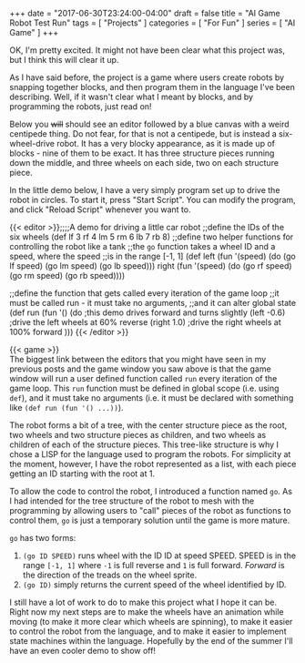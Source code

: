 +++
date = "2017-06-30T23:24:00-04:00"
draft = false
title = "AI Game Robot Test Run"
tags = [ "Projects" ]
categories = [ "For Fun" ]
series = [ "AI Game" ]
+++

OK, I'm pretty excited. It might not have been clear what this project was,
but I think this will clear it up.
<!--more-->
As I have said before, the project is a game where users create robots
by snapping together blocks, and then program them in the language I've been
describing. Well, if it wasn't clear what I meant by blocks, and by programming
the robots, just read on!

Below you <s>will</s> should see an editor followed by a blue canvas with
a weird centipede thing. Do not fear, for that is not a centipede, but
is instead a six-wheel-drive robot. It has a very blocky appearance, as it
is made up of blocks - nine of them to be exact.
It has three structure pieces running
down the middle, and three wheels on each side, two on each structure piece.


In the little demo below, I have a very simply program set up to drive the
robot in circles. To start it, press "Start Script". You can modify the program,
and click "Reload Script" whenever you want to.

{{< editor >}};;;;A demo for driving a little car robot
;;define the IDs of the six wheels
(def lf 3 rf 4 lm 5 rm 6 lb 7 rb 8)
;;define two helper functions for controlling the robot like a tank
;;the `go` function takes a wheel ID and a speed, where the speed
;;is in the range [-1, 1]
(def left  (fun '(speed) (do (go lf speed) (go lm speed) (go lb speed)))
     right (fun '(speed) (do (go rf speed) (go rm speed) (go rb speed))))

;;define the function that gets called every iteration of the game loop
;;it must be called run - it must take no arguments,
;;and it can alter global state
(def run (fun '() (do   ;this demo drives forward and turns slightly
  (left -0.6)           ;drive the left wheels at 60% reverse
  (right 1.0)           ;drive the right wheels at 100% forward
)))
{{< /editor >}}

{{< game >}}
<br> 
The biggest link between the editors that you might have seen in my previous
posts and the game window you saw above is that the game window will run
a user defined function called `run` every iteration of the game loop.
This `run` function must be defined in global scope (i.e. using `def`),
and it must take no arguments (i.e. it must be declared with something like
`(def run (fun '() ...))`).

The robot forms a bit of a tree, with the center structure piece as the root,
two wheels and two structure pieces as children, and two wheels as children
of each of the structure pieces. This tree-like structure is why I chose 
a LISP for the language used to program the robots.
For simplicity at the moment, however, I
have the robot represented as a list, with each piece getting an ID starting
with the root at 1.

To allow the code to control the robot, I introduced a function named `go`.
As I had intended for the tree structure of the robot to mesh with 
the programming by allowing users
to "call" pieces of the robot as functions to control them, `go` is just a
temporary solution until the game is more mature.

`go` has two forms:  
 1. `(go ID SPEED)` runs wheel with the ID ID at speed SPEED. SPEED is in the range `[-1, 1]` where `-1` is full reverse and `1` is full forward. *Forward* is the direction of the treads on the wheel sprite.  
 2. `(go ID)` simply returns the current speed of the wheel identified by ID.  


I still have a lot of work to do to make this project what I hope it can be.
Right now my next steps are to make the wheels have an animation while moving (to make it
more clear which wheels are spinning), to make it easier
to control the robot from the language, and to make it easier to implement
state machines within the language.
Hopefully by the end of the summer I'll have an even cooler demo to show off!

